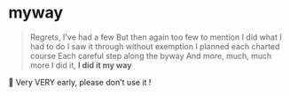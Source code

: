 # myway

> Regrets, I've had a few
> But then again too few to mention
> I did what I had to do
> I saw it through without exemption
> I planned each charted course
> Each careful step along the byway
> And more, much, much more
> I did it, **I did it my way**

🚧 Very VERY early, please don't use it !

